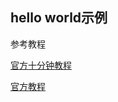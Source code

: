 ## hello world示例

参考教程

[官方十分钟教程](http://shiro.apache.org/10-minute-tutorial.html)

[官方教程](http://shiro.apache.org/tutorial.html)